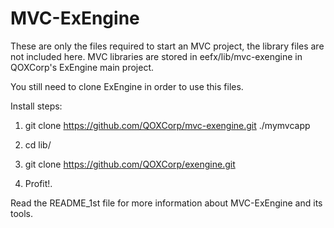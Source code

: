 MVC-ExEngine
===========

These are only the files required to start an MVC project, the library files are not included here.
MVC libraries are stored in eefx/lib/mvc-exengine in QOXCorp's ExEngine main project.

You still need to clone ExEngine in order to use this files.

Install steps:

1. git clone https://github.com/QOXCorp/mvc-exengine.git ./mymvcapp
2. cd lib/
3. git clone https://github.com/QOXCorp/exengine.git

4. Profit!.

Read the README_1st file for more information about MVC-ExEngine and its tools.